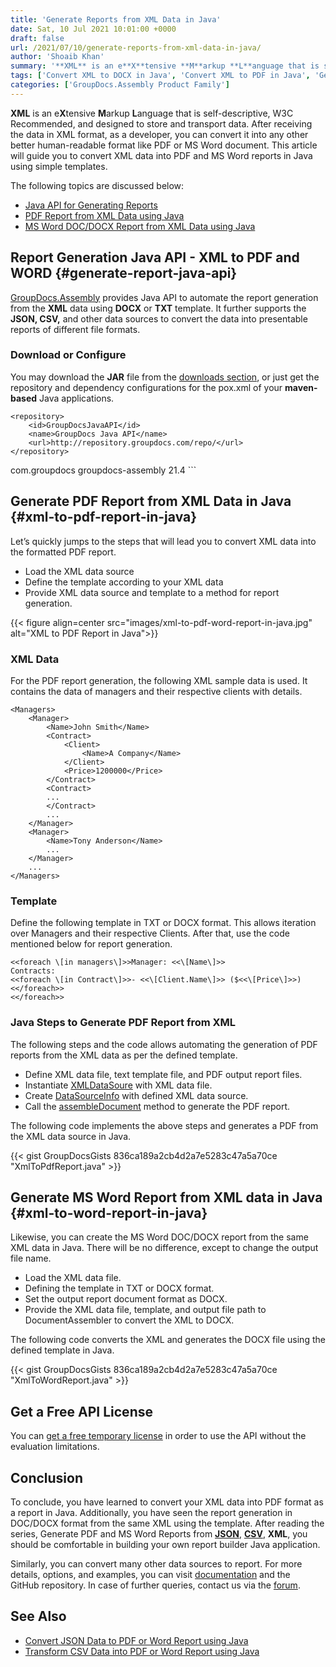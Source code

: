 ```yaml
---
title: 'Generate Reports from XML Data in Java'
date: Sat, 10 Jul 2021 10:01:00 +0000
draft: false
url: /2021/07/10/generate-reports-from-xml-data-in-java/
author: 'Shoaib Khan'
summary: '**XML** is an e**X**tensive **M**arkup **L**anguage that is self-descriptive, W3C Recommended, and designed to store and transport data. After receiving the data in XML format, as a developer, you can convert it into any other better human-readable format like PDF or MS Word document. This article will guide you to convert XML data into PDF and MS Word reports in Java using simple templates.'
tags: ['Convert XML to DOCX in Java', 'Convert XML to PDF in Java', 'Generate PDF Report from XML', 'Generate Reports in Java', 'XML to DOCX in Java', 'XML to PDF in Java']
categories: ['GroupDocs.Assembly Product Family']
---
```


**XML** is an e**X**tensive **M**arkup **L**anguage that is self-descriptive, W3C Recommended, and designed to store and transport data. After receiving the data in XML format, as a developer, you can convert it into any other better human-readable format like PDF or MS Word document. This article will guide you to convert XML data into PDF and MS Word reports in Java using simple templates.

The following topics are discussed below:

*   [Java API for Generating Reports](#generate-report-java-api)
*   [PDF Report from XML Data using Java](#xml-to-pdf-report-in-java)
*   [MS Word DOC/DOCX Report from XML Data using Java](#xml-to-word-report-in-java)

## Report Generation Java API - XML to PDF and WORD {#generate-report-java-api}

[GroupDocs.Assembly](https://products.groupdocs.com/assembly) provides Java API to automate the report generation from the **XML** data using **DOCX** or **TXT** template. It further supports the **JSON, CSV,** and other data sources to convert the data into presentable reports of different file formats.

### Download or Configure

You may download the **JAR** file from the [downloads section](https://downloads.groupdocs.com/assembly/java), or just get the repository and dependency configurations for the pox.xml of your **maven-based** Java applications.

```
<repository>
	<id>GroupDocsJavaAPI</id>
	<name>GroupDocs Java API</name>
	<url>http://repository.groupdocs.com/repo/</url>
</repository>
``````
<dependency>
        <groupId>com.groupdocs</groupId>
        <artifactId>groupdocs-assembly</artifactId>
        <version>21.4</version> 
</dependency>
```

## Generate PDF Report from XML Data in Java {#xml-to-pdf-report-in-java}

Let’s quickly jumps to the steps that will lead you to convert XML data into the formatted PDF report.

*   Load the XML data source
*   Define the template according to your XML data
*   Provide XML data source and template to a method for report generation.



{{< figure align=center src="images/xml-to-pdf-word-report-in-java.jpg" alt="XML to PDF Report in Java">}}


### XML Data

For the PDF report generation, the following XML sample data is used. It contains the data of managers and their respective clients with details.

```
<Managers>
	<Manager>
		<Name>John Smith</Name>
		<Contract>
			<Client>
				<Name>A Company</Name>
			</Client>
			<Price>1200000</Price>
		</Contract>
		<Contract>
		...
		</Contract>
		...
	</Manager>
	<Manager>
		<Name>Tony Anderson</Name>
		...
	</Manager>
	...
</Managers>
```

### Template

Define the following template in TXT or DOCX format. This allows iteration over Managers and their respective Clients. After that, use the code mentioned below for report generation.

```
<<foreach \[in managers\]>>Manager: <<\[Name\]>>
Contracts:
<<foreach \[in Contract\]>>- <<\[Client.Name\]>> ($<<\[Price\]>>)
<</foreach>>
<</foreach>>
```

### Java Steps to Generate PDF Report from XML

The following steps and the code allows automating the generation of PDF reports from the XML data as per the defined template.

*   Define XML data file, text template file, and PDF output report files.
*   Instantiate [XMLDataSoure](https://apireference.groupdocs.com/assembly/java/com.groupdocs.assembly/XmlDataSource) with XML data file.
*   Create [DataSourceInfo](https://apireference.groupdocs.com/assembly/java/com.groupdocs.assembly/DataSourceInfo) with defined XML data source.
*   Call the [assembleDocument](https://apireference.groupdocs.com/assembly/java/com.groupdocs.assembly/DocumentAssembler#assembleDocument-java.lang.String-java.lang.String-com.groupdocs.assembly.DataSourceInfo...-) method to generate the PDF report.

The following code implements the above steps and generates a PDF from the XML data source in Java.

{{< gist GroupDocsGists 836ca189a2cb4d2a7e5283c47a5a70ce "XmlToPdfReport.java" >}}

## Generate MS Word Report from XML data in Java {#xml-to-word-report-in-java}

Likewise, you can create the MS Word DOC/DOCX report from the same XML data in Java. There will be no difference, except to change the output file name.

*   Load the XML data file.
*   Defining the template in TXT or DOCX format.
*   Set the output report document format as DOCX.
*   Provide the XML data file, template, and output file path to DocumentAssembler to convert the XML to DOCX.

The following code converts the XML and generates the DOCX file using the defined template in Java.

{{< gist GroupDocsGists 836ca189a2cb4d2a7e5283c47a5a70ce "XmlToWordReport.java" >}}

## Get a Free API License

You can [get a free temporary license](https://purchase.groupdocs.com/temporary-license) in order to use the API without the evaluation limitations.

## Conclusion

To conclude, you have learned to convert your XML data into PDF format as a report in Java. Additionally, you have seen the report generation in DOC/DOCX format from the same XML using the template. After reading the series, Generate PDF and MS Word Reports from [**JSON**](https://blog.groupdocs.com/2021/02/10/generate-pdf-report-from-json-data-in-java/), [**CSV**](https://blog.groupdocs.com/2021/07/07/generate-reports-from-csv-data-in-java/), **XML**, you should be comfortable in building your own report builder Java application.

Similarly, you can convert many other data sources to report. For more details, options, and examples, you can visit [documentation](https://docs.groupdocs.com/assembly/java/) and the GitHub repository. In case of further queries, contact us via the [forum](https://forum.groupdocs.com/c/assembly).

## See Also

*   [Convert JSON Data to PDF or Word Report using Java](https://blog.groupdocs.com/2021/02/10/generate-pdf-report-from-json-data-in-java/)
*   [Transform CSV Data into PDF or Word Report using Java](https://blog.groupdocs.com/2021/07/07/generate-reports-from-csv-data-in-java/)




